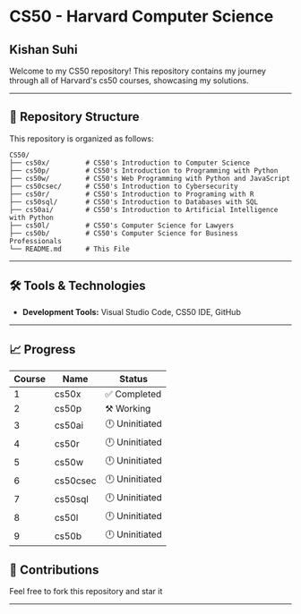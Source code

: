 # CS50 - Harvard Computer Science

## Kishan Suhi
Welcome to my CS50 repository! This repository contains my journey through all of Harvard's cs50 courses, showcasing my solutions.

---

## 📂 Repository Structure

This repository is organized as follows:

```
CS50/
├── cs50x/         # CS50's Introduction to Computer Science
├── cs50p/         # CS50's Introduction to Programming with Python
├── cs50w/         # CS50's Web Programming with Python and JavaScript
├── cs50csec/      # CS50's Introduction to Cybersecurity
├── cs50r/         # CS50's Introduction to Programing with R
├── cs50sql/       # CS50's Introduction to Databases with SQL
├── cs50ai/        # CS50's Introduction to Artificial Intelligence with Python
├── cs50l/         # CS50's Computer Science for Lawyers
├── cs50b/         # CS50's Computer Science for Business Professionals
└── README.md      # This File
```

---

## 🛠️ Tools & Technologies

- **Development Tools:** Visual Studio Code, CS50 IDE, GitHub

---

## 📈 Progress

| Course | Name                             | Status        |
|--------|----------------------------------|---------------|
| 1      | cs50x                           | ✅ Completed   |
| 2      | cs50p                           | ⚒️ Working     |
| 3      | cs50ai                          | 🕛 Uninitiated |
| 4      | cs50r                           | 🕛 Uninitiated |
| 5      | cs50w                           | 🕛 Uninitiated |
| 6      | cs50csec                        | 🕛 Uninitiated |
| 7      | cs50sql                         | 🕛 Uninitiated |
| 8      | cs50l                           | 🕛 Uninitiated |
| 9      | cs50b                           | 🕛 Uninitiated |



## 🤝 Contributions

Feel free to fork this repository and star it

---

